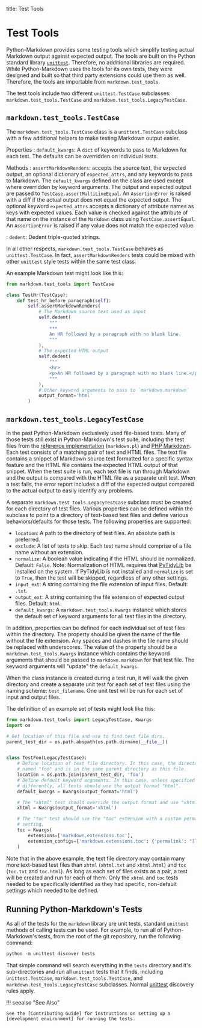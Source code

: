 title: Test Tools

# Test Tools

Python-Markdown provides some testing tools which simplify testing actual
Markdown output against expected output. The tools are built on the Python
standard  library [`unittest`][unittest]. Therefore, no additional libraries are
required. While Python-Markdown uses the tools for its own tests, they were
designed and built so that third party extensions could use them as well.
Therefore, the tools are importable from `markdown.test_tools`.

The test tools include two different `unittest.TestCase` subclasses:
`markdown.test_tools.TestCase` and `markdown.test_tools.LegacyTestCase`.

## `markdown.test_tools.TestCase`

The `markdown.test_tools.TestCase` class is a `unittest.TestCase` subclass with
a few additional helpers to make testing Markdown output easier.

Properties
: `default_kwargs`: A `dict` of keywords to pass to Markdown for each
test. The defaults can be overridden on individual tests.

Methods
: `assertMarkdownRenders`: accepts the source text, the expected output, an optional
  dictionary of `expected_attrs`, and any keywords to pass to Markdown. The
  `default_kwargs` defined on the class are used except where overridden by
  keyword arguments. The output and expected output are passed to
  `TestCase.assertMultiLineEqual`. An `AssertionError` is raised with a diff
  if the actual output does not equal the expected output. The optional
  keyword `expected_attrs` accepts a dictionary of attribute names as keys with
  expected values. Each value is checked against the attribute of that
  name on the instance of the `Markdown` class using `TestCase.assertEqual`. An
  `AssertionError` is raised if any value does not match the expected value.

: `dedent`: Dedent triple-quoted strings.

In all other respects, `markdown.test_tools.TestCase` behaves as
`unittest.TestCase`. In fact, `assertMarkdownRenders` tests could be mixed with
other `unittest` style tests within the same test class.

An example Markdown test might look like this:

```py
from markdown.test_tools import TestCase

class TestHr(TestCase):
    def test_hr_before_paragraph(self):
        self.assertMarkdownRenders(
            # The Markdown source text used as input
            self.dedent(
                """
                ***
                An HR followed by a paragraph with no blank line.
                """
            ),
            # The expected HTML output
            self.dedent(
                """
                <hr>
                <p>An HR followed by a paragraph with no blank line.</p>
                """
            ),
            # Other keyword arguments to pass to `markdown.markdown`
            output_format='html'
        )
```

## `markdown.test_tools.LegacyTestCase`

In the past Python-Markdown exclusively used file-based tests. Many of those
tests still exist in Python-Markdown's test suite, including the test files from
the [reference implementation][perl] (`markdown.pl`) and [PHP Markdown][PHP].
Each test consists of a matching pair of text and HTML files. The text file
contains a snippet of Markdown source text formatted for a specific syntax
feature and the HTML file contains the expected HTML output of that snippet.
When the test suite is run, each text file is run through Markdown and the
output is compared with the HTML file as a separate unit test. When a test
fails, the error report includes a diff of the expected output compared to the
actual output to easily identify any problems.

A separate `markdown.test_tools.LegacyTestCase` subclass must be created for
each directory of test files. Various properties can be defined within the
subclass to point to a directory of text-based test files and define various
behaviors/defaults for those tests. The following properties are supported:

* `location`: A path to the directory of test files. An absolute path is
  preferred.
* `exclude`: A list of tests to skip. Each test name should comprise of a
  file name without an extension.
* `normalize`: A boolean value indicating if the HTML should be normalized.
  Default: `False`. Note: Normalization of HTML requires that [PyTidyLib] be
  installed on the system. If PyTidyLib is not installed and `normalize` is set
  to `True`, then the test will be skipped, regardless of any other settings.
* `input_ext`: A string containing the file extension of input files.
  Default: `.txt`.
* `output_ext`: A string containing the file extension of expected output files.
  Default: `html`.
* `default_kwargs`: A `markdown.test_tools.Kwargs` instance which stores the
  default set of keyword arguments for all test files in the directory.

In addition, properties can be defined for each individual set of test files
within the directory. The property should be given the name of the file without
the file extension. Any spaces and dashes in the file name should be replaced
with underscores. The value of the property should be a
`markdown.test_tools.Kwargs` instance which contains the keyword arguments that
should be passed to `markdown.markdown` for that test file. The keyword
arguments will "update" the `default_kwargs`.

When the class instance is created during a test run, it will walk the given
directory and create a separate unit test for each set of test files using the
naming scheme: `test_filename`. One unit test will be run for each set of input
and output files.

The definition of an example set of tests might look like this:

```py
from markdown.test_tools import LegacyTestCase, Kwargs
import os

# Get location of this file and use to find text file dirs.
parent_test_dir = os.path.abspath(os.path.dirname(__file__))


class TestFoo(LegacyTestCase):
    # Define location of text file directory. In this case, the directory is
    # named "foo" and is in the same parent directory as this file.
    location = os.path.join(parent_test_dir, 'foo')
    # Define default keyword arguments. In this case, unless specified
    # differently, all tests should use the output format "html".
    default_kwargs = Kwargs(output_format='html')

    # The "xhtml" test should override the output format and use "xhtml".
    xhtml = Kwargs(output_format='xhtml')

    # The "toc" test should use the "toc" extension with a custom permalink
    # setting.
    toc = Kwargs(
        extensions=['markdown.extensions.toc'],
        extension_configs={'markdown.extensions.toc': {'permalink': "[link]"}}
    )
```

Note that in the above example, the text file directory may contain many more
text-based test files than `xhtml` (`xhtml.txt` and `xhtml.html`) and `toc`
(`toc.txt` and `toc.html`). As long as each set of files exists as a pair, a
test will be created and run for each of them. Only the `xhtml` and `toc` tests
needed to be specifically identified as they had specific, non-default settings
which needed to be defined.

## Running Python-Markdown's Tests

As all of the tests for the `markdown` library are unit tests, standard
`unittest` methods of calling tests can be used. For example, to run all of
Python-Markdown's tests, from the root of the git repository, run the following
command:

```py
python -m unittest discover tests
```

That simple command will search everything in the `tests` directory and it's
sub-directories and run all `unittest` tests that it finds, including
`unittest.TestCase`, `markdown.test_tools.TestCase`, and
`markdown.test_tools.LegacyTestCase` subclasses. Normal [unittest] discovery
rules apply.

!!! seealso "See Also"

    See the [Contributing Guide] for instructions on setting up a
    [development environment] for running the tests.

[unittest]: https://docs.python.org/3/library/unittest.html
[Perl]: https://daringfireball.net/projects/markdown/
[PHP]: http://michelf.com/projects/php-markdown/
[PyTidyLib]: http://countergram.github.io/pytidylib/
[Contributing Guide]: contributing.md
[development environment]: contributing.md#development-environment
